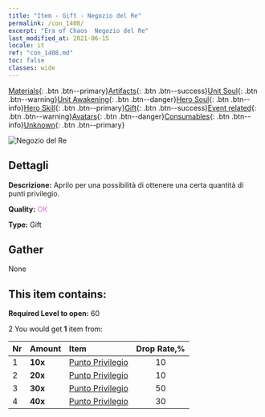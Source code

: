```yaml
---
title: "Item - Gift - Negozio del Re"
permalink: /con_1408/
excerpt: "Era of Chaos  Negozio del Re"
last_modified_at: 2021-06-15
locale: it
ref: "con_1408.md"
toc: false
classes: wide
---
```

 [Materials](/ItemsIT/){: .btn .btn--primary}[Artifacts](/ItemsIT/Artifacts/){: .btn .btn--success}[Unit Soul](/ItemsIT/UnitSoul/){: .btn .btn--warning}[Unit Awakening](/ItemsIT/UnitAwakening/){: .btn .btn--danger}[Hero Soul](/ItemsIT/HeroSoul/){: .btn .btn--info}[Hero Skill](/ItemsIT/HeroSkill/){: .btn .btn--primary}[Gift](/ItemsIT/Gift/){: .btn .btn--success}[Event related](/ItemsIT/Events/){: .btn .btn--warning}[Avatars](/ItemsIT/Avatars/){: .btn .btn--danger}[Consumables](/ItemsIT/Consumables/){: .btn .btn--info}[Unknown](/ItemsIT/Unknown/){: .btn .btn--primary}

 ![Negozio del Re](/images/t/i_907022.png)

## Dettagli
 **Descrizione:** Aprilo per una possibilità di ottenere una certa quantità di punti privilegio.

 **Quality:** <span style="color: #DA70D6">OK</span>

 **Type:** Gift

## Gather

  None

## This item contains:

 **Required Level to open:** 60

 2 You would get **1** item  from:

  | Nr | Amount |     Item    | Drop Rate,% |
  |:---|:-------|:------------|:---------:|
  | 1 |  **10x** | [Punto Privilegio](/ItemsIT/con_820/) | 10 | 
  | 2 |  **20x** | [Punto Privilegio](/ItemsIT/con_820/) | 10 | 
  | 3 |  **30x** | [Punto Privilegio](/ItemsIT/con_820/) | 50 | 
  | 4 |  **40x** | [Punto Privilegio](/ItemsIT/con_820/) | 30 | 
